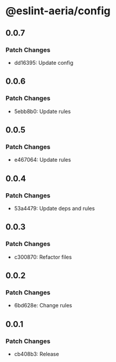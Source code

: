 # @eslint-aeria/config

## 0.0.7

### Patch Changes

- dd16395: Update config

## 0.0.6

### Patch Changes

- 5ebb8b0: Update rules

## 0.0.5

### Patch Changes

- e467064: Update rules

## 0.0.4

### Patch Changes

- 53a4479: Update deps and rules

## 0.0.3

### Patch Changes

- c300870: Refactor files

## 0.0.2

### Patch Changes

- 6bd628e: Change rules

## 0.0.1

### Patch Changes

- cb408b3: Release
